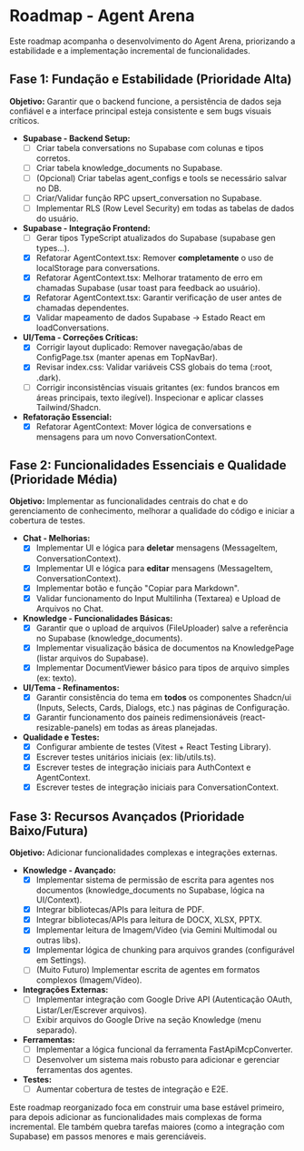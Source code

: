 # **Roadmap - Agent Arena**

Este roadmap acompanha o desenvolvimento do Agent Arena, priorizando a estabilidade e a implementação incremental de funcionalidades.

## **Fase 1: Fundação e Estabilidade (Prioridade Alta)**

**Objetivo:** Garantir que o backend funcione, a persistência de dados seja confiável e a interface principal esteja consistente e sem bugs visuais críticos.

* **Supabase - Backend Setup:**  
  * [ ] Criar tabela conversations no Supabase com colunas e tipos corretos.  
  * [ ] Criar tabela knowledge_documents no Supabase.  
  * [ ] (Opcional) Criar tabelas agent_configs e tools se necessário salvar no DB.  
  * [ ] Criar/Validar função RPC upsert_conversation no Supabase.  
  * [ ] Implementar RLS (Row Level Security) em todas as tabelas de dados do usuário.  
* **Supabase - Integração Frontend:**  
  * [ ] Gerar tipos TypeScript atualizados do Supabase (supabase gen types...).  
  * [x] Refatorar AgentContext.tsx: Remover **completamente** o uso de localStorage para conversations.  
  * [x] Refatorar AgentContext.tsx: Melhorar tratamento de erro em chamadas Supabase (usar toast para feedback ao usuário).  
  * [x] Refatorar AgentContext.tsx: Garantir verificação de user antes de chamadas dependentes.  
  * [x] Validar mapeamento de dados Supabase -> Estado React em loadConversations.  
* **UI/Tema - Correções Críticas:**  
  * [x] Corrigir layout duplicado: Remover navegação/abas de ConfigPage.tsx (manter apenas em TopNavBar).  
  * [x] Revisar index.css: Validar variáveis CSS globais do tema (:root, .dark).  
  * [ ] Corrigir inconsistências visuais gritantes (ex: fundos brancos em áreas principais, texto ilegível). Inspecionar e aplicar classes Tailwind/Shadcn.  
* **Refatoração Essencial:**  
  * [x] Refatorar AgentContext: Mover lógica de conversations e mensagens para um novo ConversationContext.

## **Fase 2: Funcionalidades Essenciais e Qualidade (Prioridade Média)**

**Objetivo:** Implementar as funcionalidades centrais do chat e do gerenciamento de conhecimento, melhorar a qualidade do código e iniciar a cobertura de testes.

* **Chat - Melhorias:**  
  * [x] Implementar UI e lógica para **deletar** mensagens (MessageItem, ConversationContext).  
  * [x] Implementar UI e lógica para **editar** mensagens (MessageItem, ConversationContext).  
  * [x] Implementar botão e função "Copiar para Markdown".  
  * [x] Validar funcionamento do Input Multilinha (Textarea) e Upload de Arquivos no Chat.  
* **Knowledge - Funcionalidades Básicas:**  
  * [x] Garantir que o upload de arquivos (FileUploader) salve a referência no Supabase (knowledge_documents).  
  * [x] Implementar visualização básica de documentos na KnowledgePage (listar arquivos do Supabase).  
  * [x] Implementar DocumentViewer básico para tipos de arquivo simples (ex: texto).  
* **UI/Tema - Refinamentos:**  
  * [x] Garantir consistência do tema em **todos** os componentes Shadcn/ui (Inputs, Selects, Cards, Dialogs, etc.) nas páginas de Configuração.  
  * [x] Garantir funcionamento dos paineis redimensionáveis (react-resizable-panels) em todas as áreas planejadas.  
* **Qualidade e Testes:**  
  * [x] Configurar ambiente de testes (Vitest + React Testing Library).  
  * [x] Escrever testes unitários iniciais (ex: lib/utils.ts).  
  * [x] Escrever testes de integração iniciais para AuthContext e AgentContext.  
  * [x] Escrever testes de integração iniciais para ConversationContext.

## **Fase 3: Recursos Avançados (Prioridade Baixo/Futura)**

**Objetivo:** Adicionar funcionalidades complexas e integrações externas.

* **Knowledge - Avançado:**  
  * [x] Implementar sistema de permissão de escrita para agentes nos documentos (knowledge_documents no Supabase, lógica na UI/Context).  
  * [x] Integrar bibliotecas/APIs para leitura de PDF.  
  * [x] Integrar bibliotecas/APIs para leitura de DOCX, XLSX, PPTX.  
  * [x] Implementar leitura de Imagem/Vídeo (via Gemini Multimodal ou outras libs).  
  * [x] Implementar lógica de chunking para arquivos grandes (configurável em Settings).  
  * [ ] (Muito Futuro) Implementar escrita de agentes em formatos complexos (Imagem/Vídeo).  
* **Integrações Externas:**  
  * [ ] Implementar integração com Google Drive API (Autenticação OAuth, Listar/Ler/Escrever arquivos).  
  * [ ] Exibir arquivos do Google Drive na seção Knowledge (menu separado).  
* **Ferramentas:**  
  * [ ] Implementar a lógica funcional da ferramenta FastApiMcpConverter.  
  * [ ] Desenvolver um sistema mais robusto para adicionar e gerenciar ferramentas dos agentes.  
* **Testes:**  
  * [ ] Aumentar cobertura de testes de integração e E2E.

Este roadmap reorganizado foca em construir uma base estável primeiro, para depois adicionar as funcionalidades mais complexas de forma incremental. Ele também quebra tarefas maiores (como a integração com Supabase) em passos menores e mais gerenciáveis.